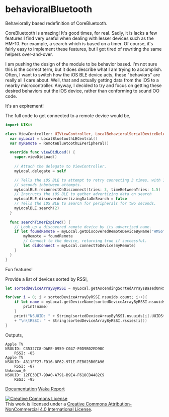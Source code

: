 # behavioralBluetooth
Behaviorally based redefinition of CoreBluetooth.

CoreBluetooth is amazing! It's good times, for real.  Sadly, it is lacks a few features I find very useful when dealing with lesser devices such as the HM-10.  For example, a search which is based on a timer.  Of course, it's fairly easy to implement these features, but I got tired of rewriting the same helpers over-and-over.

I am pushing the design of the module to be behavior based.  I'm not sure this is the correct term, but it does describe what I am trying to accomplish.  Often, I want to switch how the iOS BLE device acts, these "behaviors" are really all I care about.  Well, that and actually getting data from the iOS to a nearby microcontroller.  Anyway, I decided to try and focus on getting these desired behaviors out the iOS device, rather than conforming to sound OO code.

It's an expirement!

The full code to get connected to a remote device would be,
```swift
import UIKit

class ViewController: UIViewController, LocalBehavioralSerialDeviceDelegate {
  var myLocal = LocalBluetoothLECentral()
  var myRemote = RemoteBluetoothLEPeripheral()

  override func viewDidLoad() {
    super.viewDidLoad()
    
    // Attach the delegate to ViewController.
    myLocal.delegate = self

    // Tells the iOS BLE to attempt to retry connecting 3 times, with 1.5
    // seconds inbetween attempts.
    myLocalBLE.reconnectOnDisconnect(tries: 3, timeBetweenTries: 1.5)
    // Instructs the iOS BLE to gather advertizing data on search
    myLocalBLE.discoverAdvertizingDataOnSearch = false
    // Tells the iOS BLE to search for peripherals for two seconds.
    myLocalBLE.search(2)
  }
  
  func searchTimerExpired() {
    // Look up a discovered remote device by its advertized name.
    if let foundRemote = myLocal.getDiscoveredRemoteDeviceByName("HMSoft"){
        myRemote = foundRemote
        // Connect to the device, returning true if successful.
        let didConnect = myLocal.connectToDevice(myRemote)
    }
  }
}
```

Fun features!

Provide a list of devices sorted by RSSI,

```swift
let sortedDeviceArrayByRSSI = myLocal.getAscendingSortedArraysBasedOnRSSI()

for(var i = 0; i < sortedDeviceArrayByRSSI.nsuuids.count; i++){
    if let name = myLocal.getDeviceName(sortedDeviceArrayByRSSI.nsuuids[i]){
        print(name)
    }
    print("NSUUID: " + String(sortedDeviceArrayByRSSI.nsuuids[i].UUIDString) 
    + "\n\tRSSI: " + String(sortedDeviceArrayByRSSI.rssies[i]))
}

```
Outputs,
```
Apple TV
NSUUID: C35327C8-DAEE-0959-C047-F0D9B02ED90C
	RSSI: -85
Apple TV
NSUUID: A311FF27-FD16-8F62-971E-FEB023B0EA96
	RSSI: -87
Unknown_0
NSUUID: 12FE30E7-9DA0-A791-B9E4-F618CB4482C9
	RSSI: -95
```

[Documentation](http://ladvien.github.io/jazzy/behavioralBluetooth/index.html)
[Waka Report](https://wakatime.com/@ladvien/projects/ysdncpuqyt?start=2016-01-25&end=2016-01-31)

<a rel="license" href="http://creativecommons.org/licenses/by-nc/4.0/"><img alt="Creative Commons License" style="border-width:0" src="https://i.creativecommons.org/l/by-nc/4.0/88x31.png" /></a><br />This work is licensed under a <a rel="license" href="http://creativecommons.org/licenses/by-nc/4.0/">Creative Commons Attribution-NonCommercial 4.0 International License</a>.
